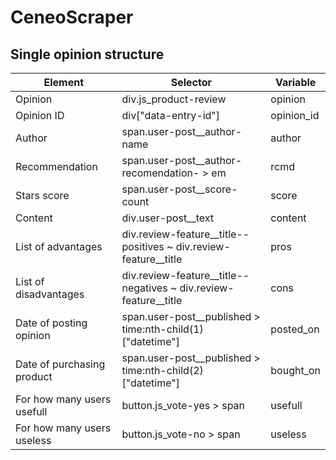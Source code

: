 # CeneoScraper

## Single  opinion structure

|Element|Selector|Variable|
|---|---|---|
|Opinion|div.js_product-review|opinion|
|Opinion ID|div\["data-entry-id"\]|opinion_id|
|Author|span.user-post__author-name|author|
|Recommendation|span.user-post__author-recomendation- > em| rcmd |
|Stars score|span.user-post__score-count|score|
|Content|div.user-post__text|content|
|List of advantages|div.review-feature__title--positives ~ div.review-feature__title|pros|
|List of disadvantages|div.review-feature__title--negatives ~ div.review-feature__title|cons|
|Date of posting opinion|span.user-post__published > time:nth-child(1)\["datetime"\]|posted_on|
|Date of purchasing product|span.user-post__published > time:nth-child(2)\["datetime"\] |bought_on|
|For how many users usefull|button.js_vote-yes > span|usefull|
|For how many users useless|button.js_vote-no > span|useless|